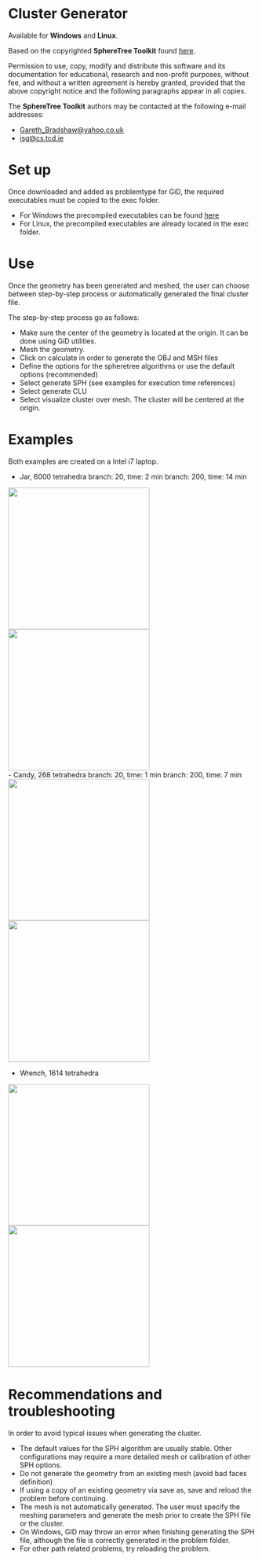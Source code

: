 
# Cluster Generator
Available for __Windows__ and __Linux__.

Based on the copyrighted __SphereTree Toolkit__ found [here](http://isg.cs.tcd.ie/spheretree/).

Permission to use, copy, modify and distribute this software and its
  documentation for educational, research and non-profit purposes, without
  fee, and without a written agreement is hereby granted, provided that the
  above copyright notice and the following paragraphs appear in all copies.

The __SphereTree Toolkit__ authors may be contacted at the following e-mail addresses:
- Gareth_Bradshaw@yahoo.co.uk
- isg@cs.tcd.ie



# Set up
Once downloaded and added as problemtype for GiD, the required executables must be copied to the exec folder.
- For Windows the precompiled executables can be found [here](http://isg.cs.tcd.ie/spheretree/downloads/spheretree-1.0-win32.zip)
- For Linux, the precompiled executables are already located in the exec folder.

# Use
Once the geometry has been generated and meshed, the user can choose between step-by-step process or automatically generated the final cluster file.

The step-by-step process go as follows:
- Make sure the center of the geometry is located at the origin. It can be done using GiD utilities.
- Mesh the geometry.
- Click on calculate in order to generate the OBJ and MSH files
- Define the options for the spheretree algorithms or use the default options (recommended)
- Select generate SPH (see examples for execution time references)
- Select generate CLU
- Select visualize cluster over mesh. The cluster will be centered at the origin.

# Examples
Both examples are created on a Intel i7 laptop.

- Jar, 6000 tetrahedra
branch: 20, time: 2 min
branch: 200, time: 14 min

<span>
<img align="center" src="https://github.com/KratosMultiphysics/Kratos/blob/dem-cluster_creation/applications/DEMApplication/custom_problemtype/DEMClusters.gid/images/jar1.bmp" width="288">
</span>
<br>

<span>
<img align="center" src="https://github.com/KratosMultiphysics/Kratos/blob/dem-cluster_creation/applications/DEMApplication/custom_problemtype/DEMClusters.gid/images/jar1-1.bmp" width="288">

</span>
<br>

<span>
<span>
- Candy, 268 tetrahedra
branch: 20, time: 1 min
branch: 200, time: 7 min

<span>
<img align="center" src="https://github.com/KratosMultiphysics/Kratos/blob/dem-cluster_creation/applications/DEMApplication/custom_problemtype/DEMClusters.gid/images/candy1.bmp" width="288">
</span>
<br>

<span>
<img align="center" src="https://github.com/KratosMultiphysics/Kratos/blob/dem-cluster_creation/applications/DEMApplication/custom_problemtype/DEMClusters.gid/images/candy1-1.bmp" width="288">
</span>
<br>

<span>
<span>

- Wrench, 1614 tetrahedra

<span>
<img align="center" src="https://github.com/KratosMultiphysics/Kratos/blob/dem-cluster_creation/applications/DEMApplication/custom_problemtype/DEMClusters.gid/images/wrench1.bmp" width="288">
</span>
<br>

<span>
<img align="center" src="https://github.com/KratosMultiphysics/Kratos/blob/dem-cluster_creation/applications/DEMApplication/custom_problemtype/DEMClusters.gid/images/center4.png" width="288">
</span>
<br>





# Recommendations and troubleshooting
In order to avoid typical issues when generating the cluster.
- The default values for the SPH algorithm are usually stable. Other configurations may require a more detailed mesh or calibration of other SPH options.
- Do not generate the geometry from an existing mesh (avoid bad faces definition)
- If using a copy of an existing geometry via save as, save and reload the problem before continuing.
- The mesh is not automatically generated. The user must specify the meshing parameters and generate the mesh prior to create the SPH file or the cluster.
- On Windows, GID may throw an error when finishing generating the SPH file, although the file is correctly generated in the problem folder.
- For other path related problems, try reloading the problem.


